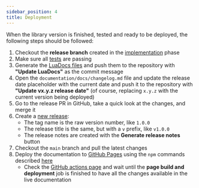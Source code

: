 ```yaml
---
sidebar_position: 4
title: Deployment
---
```


When the library version is finished, tested and ready to be deployed, the 
following steps should be followed:

1. Checkout the **release branch** created in the
[implementation](implementation) phase
1. Make sure all [tests](../testing/unit-suite) are passing
1. Generate the [LuaDocs files](../library-structure/luadocs) and push them 
to the repository with **"Update LuaDocs"** as the commit message
1. Open the `documentation/docs/changelog.md` file and update the release
date placeholder with the current date and push it to the repository with
**"Update vx.y.z release date"** (of course, replacing `x.y.z` with the
current version being deployed)
1. Go to the release PR in GitHub, take a quick look at the changes, and
merge it
1. Create a [new release](https://github.com/adrianocastro189/stormwind-library/releases/new):
   * The tag name is the raw version number, like `1.0.0` 
   * The release title is the same, but with a `v` prefix, like `v1.0.0`
   * The release notes are created with the **Generate release notes** 
     button
1. Checkout the `main` branch and pull the latest changes
1. Deploy the documentation to
[GitHub Pages](https://www.stormwindlibrary.com) using the `npm` commands
described [here](../library-structure/docs)
   * Check the [GitHub actions page](https://github.com/adrianocastro189/stormwind-library/actions)
   and wait until the **page build and deployment** job is finished to have
   all the changes available in the live documentation
